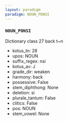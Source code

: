 ```yaml
---
layout: paradigm
paradigm: NOUN_PONSI
---
```

### ` NOUN_PONSI `

Dictionary class 27 back t~n
* kotus_tn: 28
* upos: NOUN
* suffix_regex: nsi
* kotus_av: J
* grade_dir: weaken
* harmony: back
* possessive: False
* stem_diphthong: None
* deletion: si
* plurale_tantum: False
* clitics: False
* pos: NOUN
* stem_vowel: None
